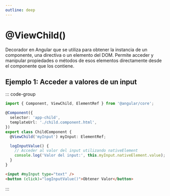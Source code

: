 ```yaml
---
outline: deep
---
```


# @ViewChild()

Decorador en Angular que se utiliza para obtener la instancia de un componente, una directiva o un elemento del DOM. Permite acceder y manipular propiedades o métodos de esos elementos directamente desde el componente que los contiene.

## Ejemplo 1: Acceder a valores de un input


::: code-group
```ts [component.ts]
import { Component, ViewChild, ElementRef } from '@angular/core';

@Component({
  selector: 'app-child',
  templateUrl: './child.component.html',
})
export class ChildComponent {
  @ViewChild('myInput') myInput: ElementRef;

  logInputValue() {
    // Acceder al valor del input utilizando nativeElement
    console.log('Valor del input:', this.myInput.nativeElement.value);
  }
}
```

```html [component.html]
<input #myInput type="text" />
<button (click)="logInputValue()">Obtener Valor</button>
```
:::